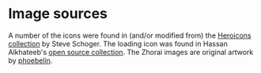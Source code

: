 # Image sources
A number of the icons were found in (and/or modified from) the [Heroicons collection](https://www.iconfinder.com/iconsets/heroicons-ui) by Steve Schoger. The loading icon was found in Hassan Alkhateeb's [open source collection](https://www.behance.net/gallery/31234507/Open-source-Loading-GIF-Icons-Vol-1). The Zhorai images are original artwork by [phoebelin](https://github.com/phoebelin).